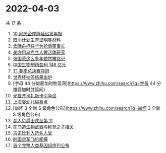 # 2022-04-03

共 17 条

<!-- BEGIN ZHIHUSEARCH -->
<!-- 最后更新时间 Sun Apr 03 2022 04:07:12 GMT+0800 (China Standard Time) -->
1. [10 家房企停牌延迟发年报](https://www.zhihu.com/search?q=房企停牌)
1. [取消计划生育证明等材料](https://www.zhihu.com/search?q=取消计划生育证明等材料)
1. [孟晚舟担任华为轮值董事长](https://www.zhihu.com/search?q=孟晚舟担任华为轮值董事长)
1. [美方用乌克兰人做活体研究](https://www.zhihu.com/search?q=美方活体研究)
1. [张国荣这么多年依然被铭记](https://www.zhihu.com/search?q=张国荣)
1. [中国生物制药盈利 146 亿元](https://www.zhihu.com/search?q=中国生物制药)
1. [T1 春季总决赛夺冠](https://www.zhihu.com/search?q=t1)
1. [世界杯抽签结果出炉](https://www.zhihu.com/search?q=世界杯抽签)
1. [字母 44 分雄鹿加时胜篮网](https://www.zhihu.com/search?q=字母 44 分雄鹿加时胜篮网)
1. [光夜齐司礼新卡引争议](https://www.zhihu.com/search?q=光夜齐司礼新卡引争议)
1. [上海婴幼儿隔离点](https://www.zhihu.com/search?q=婴幼儿隔离点)
1. [崩坏 3 全新 S 级角色公布](https://www.zhihu.com/search?q=崩坏 3 全新 S 级角色公布)
1. [湖人负爵士跌至第 11](https://www.zhihu.com/search?q=湖人不敌爵士)
1. [在乌造生物武器与拜登之子相关](https://www.zhihu.com/search?q=拜登之子)
1. [吉诺比利入选名人堂](https://www.zhihu.com/search?q=吉诺比利入选名人堂)
1. [韩国空军飞机相撞](https://www.zhihu.com/search?q=韩国空军飞机相撞)
1. [首个完整人类基因组序列公布](https://www.zhihu.com/search?q=首个完整人类基因组序列公布)
<!-- END ZHIHUSEARCH -->
